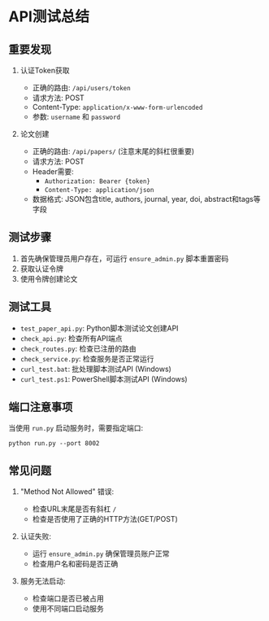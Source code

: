 # API测试总结

## 重要发现

1. 认证Token获取
   - 正确的路由: `/api/users/token`
   - 请求方法: POST
   - Content-Type: `application/x-www-form-urlencoded`
   - 参数: `username` 和 `password`

2. 论文创建
   - 正确的路由: `/api/papers/` (注意末尾的斜杠很重要)
   - 请求方法: POST
   - Header需要: 
     - `Authorization: Bearer {token}`
     - `Content-Type: application/json`
   - 数据格式: JSON包含title, authors, journal, year, doi, abstract和tags等字段

## 测试步骤

1. 首先确保管理员用户存在，可运行 `ensure_admin.py` 脚本重置密码
2. 获取认证令牌
3. 使用令牌创建论文

## 测试工具

- `test_paper_api.py`: Python脚本测试论文创建API
- `check_api.py`: 检查所有API端点
- `check_routes.py`: 检查已注册的路由
- `check_service.py`: 检查服务是否正常运行
- `curl_test.bat`: 批处理脚本测试API (Windows)
- `curl_test.ps1`: PowerShell脚本测试API (Windows)

## 端口注意事项

当使用 `run.py` 启动服务时，需要指定端口:
```
python run.py --port 8002
```

## 常见问题

1. "Method Not Allowed" 错误:
   - 检查URL末尾是否有斜杠 `/`
   - 检查是否使用了正确的HTTP方法(GET/POST)

2. 认证失败:
   - 运行 `ensure_admin.py` 确保管理员账户正常
   - 检查用户名和密码是否正确

3. 服务无法启动:
   - 检查端口是否已被占用
   - 使用不同端口启动服务 